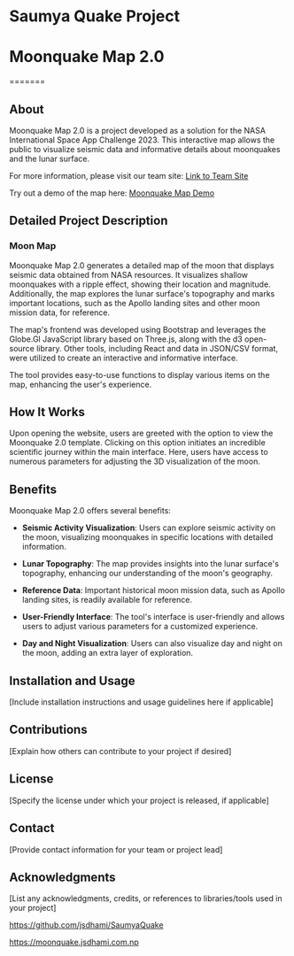 # Saumya Quake Project

# Moonquake Map 2.0

=======
## About

Moonquake Map 2.0 is a project developed as a solution for the NASA International Space App Challenge 2023. This interactive map allows the public to visualize seismic data and informative details about moonquakes and the lunar surface.

For more information, please visit our team site: [Link to Team Site](your-team-site-link)

Try out a demo of the map here: [Moonquake Map Demo](https://moonquake.jsdhami.com.np)

## Detailed Project Description

### Moon Map

Moonquake Map 2.0 generates a detailed map of the moon that displays seismic data obtained from NASA resources. It visualizes shallow moonquakes with a ripple effect, showing their location and magnitude. Additionally, the map explores the lunar surface's topography and marks important locations, such as the Apollo landing sites and other moon mission data, for reference.

The map's frontend was developed using Bootstrap and leverages the Globe.Gl JavaScript library based on Three.js, along with the d3 open-source library. Other tools, including React and data in JSON/CSV format, were utilized to create an interactive and informative interface.

The tool provides easy-to-use functions to display various items on the map, enhancing the user's experience.

## How It Works

Upon opening the website, users are greeted with the option to view the Moonquake 2.0 template. Clicking on this option initiates an incredible scientific journey within the main interface. Here, users have access to numerous parameters for adjusting the 3D visualization of the moon.

## Benefits

Moonquake Map 2.0 offers several benefits:

- **Seismic Activity Visualization**: Users can explore seismic activity on the moon, visualizing moonquakes in specific locations with detailed information.

- **Lunar Topography**: The map provides insights into the lunar surface's topography, enhancing our understanding of the moon's geography.

- **Reference Data**: Important historical moon mission data, such as Apollo landing sites, is readily available for reference.

- **User-Friendly Interface**: The tool's interface is user-friendly and allows users to adjust various parameters for a customized experience.

- **Day and Night Visualization**: Users can also visualize day and night on the moon, adding an extra layer of exploration.

## Installation and Usage

[Include installation instructions and usage guidelines here if applicable]

## Contributions

[Explain how others can contribute to your project if desired]

## License

[Specify the license under which your project is released, if applicable]

## Contact

[Provide contact information for your team or project lead]

## Acknowledgments

[List any acknowledgments, credits, or references to libraries/tools used in your project]




https://github.com/jsdhami/SaumyaQuake

https://moonquake.jsdhami.com.np

